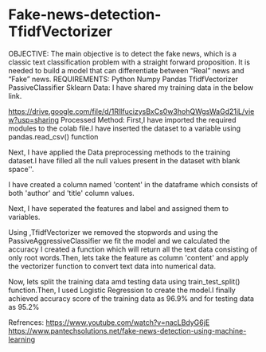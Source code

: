 # Fake-news-detection-TfidfVectorizer
OBJECTIVE:
The main objective is to detect the fake news, which is a classic text classification problem with a straight forward proposition. It is needed to build a model that can differentiate between “Real” news and “Fake” news.
REQUIREMENTS:
Python
Numpy
Pandas
TfidfVectorizer
PassiveClassifier
Sklearn
Data:
I have shared my training data in the below link.

https://drive.google.com/file/d/1RlIfucizysBxCs0w3hohQWgsWaGd21iL/view?usp=sharing
Processed Method:
First,I have imported the required modules to the colab file.I have inserted the dataset to a variable using pandas.read_csv() function

Next, I have applied the Data preprocessing methods to the training dataset.I have filled all the null values present in the dataset with blank space''.

I have created a column named 'content' in the dataframe which consists of both 'author' and 'title' column values.

Next, I have seperated the features and label and assigned them to variables.

Using ,TfidfVectorizer we removed the stopwords and using the PassiveAggressiveClassifier we fit the model and we calculated the accuracy I created a function which will return all the text data consisting of only root words.Then, lets take the feature as column 'content' and apply the vectorizer function to convert text data into numerical data.

Now, lets split the training data amd testing data using train_test_split() function.Then, I used Logistic Regression to create the model.I finally achieved accuracy score of the training data as 96.9% and for testing data as 95.2%

Refrences:
https://www.youtube.com/watch?v=nacLBdyG6jE
https://www.pantechsolutions.net/fake-news-detection-using-machine-learning
